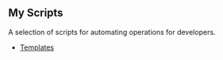 ## My Scripts
A selection of scripts for automating operations for developers.

- [Templates](templates.html)
